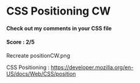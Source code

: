 # CSS Positioning CW
#### Check out my comments in your CSS file
#### Score : 2/5
Recreate positionCW.png

CSS Positioning : https://developer.mozilla.org/en-US/docs/Web/CSS/position